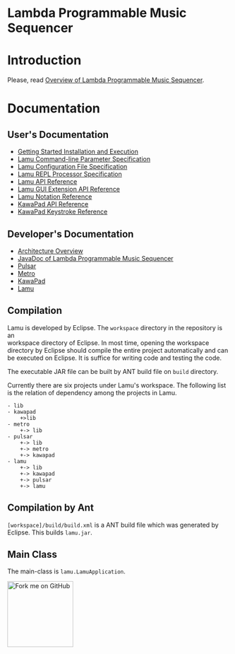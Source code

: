 
Lambda Programmable Music Sequencer 
===================================

# Introduction #
Please, read [Overview of Lambda Programmable Music Sequencer][LNK_LAMBDA_MUSIC].

# Documentation #

## User's Documentation ##
- [Getting Started Installation and Execution](./docs/getting-started.md)
- [Lamu Command-line Parameter Specification](./docs/arguments.md)
- [Lamu Configuration File Specification](./docs/configuration.md)
- [Lamu REPL Processor Specification](./docs/repl.md)
- [Lamu API Reference](./workspace/build/docs/lamu-api-reference.md)
- [Lamu GUI Extension API Reference](./workspace/build/docs/lamu-gui-extension-api-reference.md)
- [Lamu Notation Reference](./workspace/build/docs/lamu-notation-reference.md)
- [KawaPad API Reference](./workspace/build/docs/kawapad-api-reference.md)
- [KawaPad Keystroke Reference](./workspace/build/docs/kawapad-keystroke-reference.md)

[# kawapad-api]: ./workspace/kawapad/docs.src/manual-kawapad-api.md
[# kawapad-keystroke]: ./workspace/kawapad/docs.src/manual-kawapad-keystroke.md

## Developer's Documentation ##
- [Architecture Overview](./architecture.md)
- [JavaDoc of Lambda Programmable Music Sequencer](./workspace/build/javadoc/index.html)
- [Pulsar](./workspace/pulsar/readme.md)
- [Metro](./workspace/metro/readme.md)
- [KawaPad](./workspace/kawapad/readme.md)
- [Lamu](./workspace/lamu/readme.md)


## Compilation ##
Lamu is developed by Eclipse. The `workspace` directory in the repository is an  
workspace directory of Eclipse. In most time, opening the workspace directory 
by Eclipse should compile the entire project automatically and can be executed 
on Eclipse. It is suffice for writing code and testing the code.

The executable JAR file can  be built by ANT build file on `build` directory.

Currently there are six projects under Lamu's workspace. The following list is
the relation of dependency among the projects in Lamu.

```memo
- lib
- kawapad
    +>lib
- metro 
    +-> lib
- pulsar 
    +-> lib
    +-> metro
    +-> kawapad
- lamu
    +-> lib
    +-> kawapad
    +-> pulsar
    +-> lamu
```

## Compilation by Ant ##
`[workspace]/build/build.xml` is a ANT build file which was generated by
Eclipse. This builds `lamu.jar`.

## Main Class ##
The main-class is `lamu.LamuApplication`.

<a href="https://github.com/lambda-music/lamu"><img width="149" height="149" 
src="https://github.blog/wp-content/uploads/2008/12/forkme_left_red_aa0000.png?resize=149%2C149" 
class="attachment-full size-full" alt="Fork me on GitHub" 
data-recalc-dims="1"></a>

[LNK_LAMBDA_MUSIC]:https://lambda-music.github.io/
[LNK_EDITOR_MOVIE]:./imgs/corresponding-parenthesis-movement.gif

[vim-modeline]: # ( vim: set spell expandtab fo+=awlt : )
